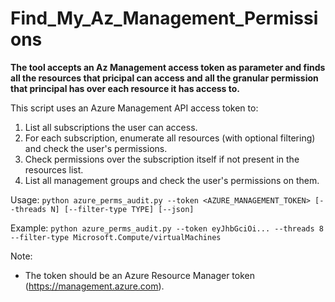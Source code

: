 # Find_My_Az_Management_Permissions

**The tool accepts an Az Management access token as parameter and finds all the resources that pricipal can access and all the granular permission that principal has over each resource it has access to.**

This script uses an Azure Management API access token to:
  1. List all subscriptions the user can access.
  2. For each subscription, enumerate all resources (with optional filtering) and check the user's permissions.
  3. Check permissions over the subscription itself if not present in the resources list.
  4. List all management groups and check the user's permissions on them.

Usage:
    `python azure_perms_audit.py --token <AZURE_MANAGEMENT_TOKEN> [--threads N] [--filter-type TYPE] [--json]`

Example:
    `python azure_perms_audit.py --token eyJhbGciOi... --threads 8 --filter-type Microsoft.Compute/virtualMachines`

Note:
- The token should be an Azure Resource Manager token (https://management.azure.com).
